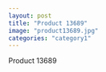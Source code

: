 ```yaml
---
layout: post
title: "Product 13689"
image: "product13689.jpg"
categories: "category1"
---
```

Product 13689
